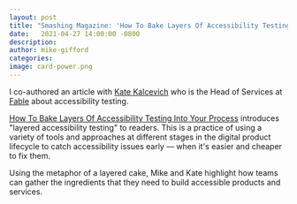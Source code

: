```yaml
---
layout: post
title: "Smashing Magazine: 'How To Bake Layers Of Accessibility Testing Into Your Process'"
date:   2021-04-27 14:00:00 -0800
description: 
author: mike-gifford
categories: 
image: card-power.png
---
```


I co-authored an article with [Kate Kalcevich](https://twitter.com/katekalcevich) who is the Head of Services at [Fable](https://makeitfable.com/) about accessibility testing. 

[How To Bake Layers Of Accessibility Testing Into Your Process](https://www.smashingmagazine.com/2021/04/bake-layers-accessibility-testing-process/) introduces "layered accessibility testing" to readers. This is a practice of using a variety of tools and approaches at different stages in the digital product lifecycle to catch accessibility issues early — when it's easier and cheaper to fix them.

Using the metaphor of a layered cake, Mike and Kate highlight how teams can gather the ingredients that they need to build accessible products and services.
